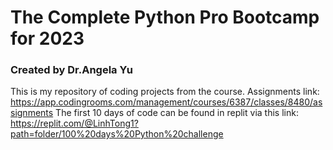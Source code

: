 # The Complete Python Pro Bootcamp for 2023
### Created by Dr.Angela Yu

This is my repository of coding projects from the course.
Assignments link: https://app.codingrooms.com/management/courses/6387/classes/8480/assignments
The first 10 days of code can be found in replit via this link: https://replit.com/@LinhTong1?path=folder/100%20days%20Python%20challenge
